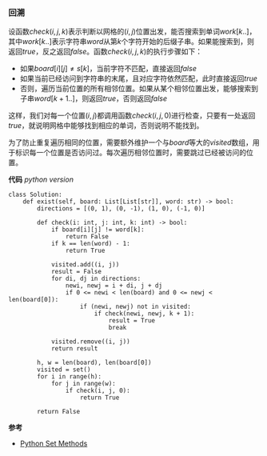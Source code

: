 ### 回溯
设函数$check(i,j,k)$表示判断以网格的$(i,j)$位置出发，能否搜索到单词$work[k..]$，其中$work[k..]$表示字符串$word$从第$k$个字符开始的后缀子串。如果能搜索到，则返回$true$，反之返回$false$。函数$check(i,j,k)$的执行步骤如下：
- 如果$board[i][j]\ne s[k]$，当前字符不匹配，直接返回$false$
- 如果当前已经访问到字符串的末尾，且对应字符依然匹配，此时直接返回$true$
- 否则，遍历当前位置的所有相邻位置。如果从某个相邻位置出发，能够搜索到子串$word[k+1..]$，则返回$true$，否则返回$false$

这样，我们对每一个位置$(i,j)$都调用函数$check(i,j,0)$进行检查，只要有一处返回$true$，就说明网格中能够找到相应的单词，否则说明不能找到。

为了防止重复遍历相同的位置，需要额外维护一个与$board$等大的$visited$数组，用于标识每一个位置是否访问过。每次遍历相邻位置时，需要跳过已经被访问的位置。

**代码**
*python version*
```
class Solution:
    def exist(self, board: List[List[str]], word: str) -> bool:
        directions = [(0, 1), (0, -1), (1, 0), (-1, 0)]

        def check(i: int, j: int, k: int) -> bool:
            if board[i][j] != word[k]:
                return False
            if k == len(word) - 1:
                return True
            
            visited.add((i, j))
            result = False
            for di, dj in directions:
                newi, newj = i + di, j + dj
                if 0 <= newi < len(board) and 0 <= newj < len(board[0]):
                    if (newi, newj) not in visited:
                        if check(newi, newj, k + 1):
                            result = True
                            break
            
            visited.remove((i, j))
            return result

        h, w = len(board), len(board[0])
        visited = set()
        for i in range(h):
            for j in range(w):
                if check(i, j, 0):
                    return True
        
        return False

```

**参考**
- [Python Set Methods](https://www.w3schools.com/python/python_ref_set.asp)